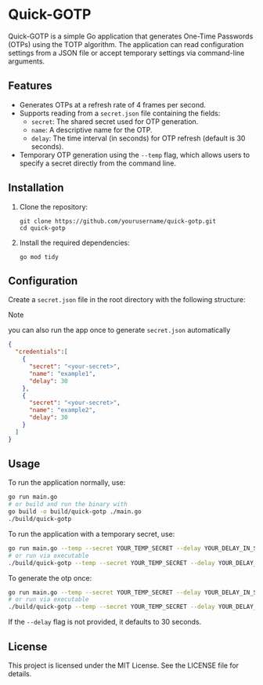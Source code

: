 # Quick-GOTP

Quick-GOTP is a simple Go application that generates One-Time Passwords (OTPs) using the TOTP algorithm. The application can read configuration settings from a JSON file or accept temporary settings via command-line arguments.

## Features

- Generates OTPs at a refresh rate of 4 frames per second.
- Supports reading from a `secret.json` file containing the fields:
  - `secret`: The shared secret used for OTP generation.
  - `name`: A descriptive name for the OTP.
  - `delay`: The time interval (in seconds) for OTP refresh (default is 30 seconds).
- Temporary OTP generation using the `--temp` flag, which allows users to specify a secret directly from the command line.

## Installation

1. Clone the repository:
   ```
   git clone https://github.com/yourusername/quick-gotp.git
   cd quick-gotp
   ```

2. Install the required dependencies:
   ```
   go mod tidy
   ```

## Configuration

Create a `secret.json` file in the root directory with the following structure:

> [!NOTE]
> you can also run the app once to generate `secret.json` automatically

```json
{
  "credentials":[
    {
      "secret": "<your-secret>",
      "name": "example1",
      "delay": 30
    }, 
    {
      "secret": "<your-secret>",
      "name": "example2",
      "delay": 30
    }
  ]
}
```

## Usage

To run the application normally, use:
```sh
go run main.go
# or build and run the binary with
go build -o build/quick-gotp ./main.go
./build/quick-gotp
```

To run the application with a temporary secret, use:
```sh
go run main.go --temp --secret YOUR_TEMP_SECRET --delay YOUR_DELAY_IN_SECONDS
# or run via executable
./build/quick-gotp --temp --secret YOUR_TEMP_SECRET --delay YOUR_DELAY_IN_SECONDS
```

To generate the otp once:
```sh
go run main.go --temp --secret YOUR_TEMP_SECRET --delay YOUR_DELAY_IN_SECONDS --one-time
# or run via executable
./build/quick-gotp --temp --secret YOUR_TEMP_SECRET --delay YOUR_DELAY_IN_SECONDS --one-time
```

If the `--delay` flag is not provided, it defaults to 30 seconds.

## License

This project is licensed under the MIT License. See the LICENSE file for details.